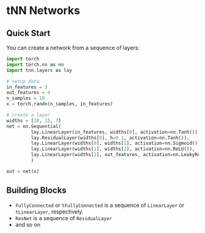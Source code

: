 # tNN Networks

## Quick Start

You can create a network from a sequence of layers:
```python
import torch
import torch.nn as nn
import tnn.layers as lay

# setup data
in_features = 3
out_features = 4
n_samples = 10
x = torch.randn(n_samples, in_features)

# create a layer
widths = [10, 15, 7]
net = nn.Sequential(
         lay.LinearLayer(in_features, widths[0], activation=nn.Tanh()), 
         lay.ResidualLayer(widths[0], h=0.1, activation=nn.Tanh()), 
         lay.LinearLayer(widths[0], widths[1], activation=nn.Sigmoid()), 
         lay.LinearLayer(widths[1], widths[2], activation=nn.ReLU()),
         lay.LinearLayer(widths[2], out_features, activation=nn.LeakyReLU())
         )

out = net(x)
```

## Building Blocks

* `FullyConnected` or `tFullyConnected` is a sequence of `LinearLayer` or `tLinearLayer`, respectively.
* `ResNet` is a sequence of `ResidualLayer`
* and so on
